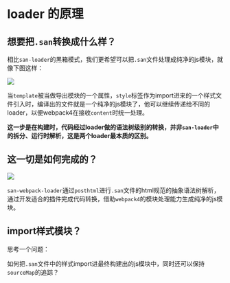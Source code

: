 # loader 的原理

## 想要把`.san`转换成什么样？
相比`san-loader`的黑箱模式，我们更希望可以把`.san`文件处理成纯净的js模块，就像下图这样：

![](http://ov35lvdq9.bkt.clouddn.com/15233436124975.jpg)

当`template`被当做导出模块的一个属性，`style`标签作为import进来的一个样式文件引入时，编译出的文件就是一个纯净的js模块了，他可以继续传递给不同的loader，以便webpack4在接收`content`时统一处理。

**这一步是在构建时，代码经过loader做的语法树级别的转换，并非`san-loader`中的拆分、运行时解析，这是两个loader最本质的区别。**

## 这一切是如何完成的？
![](http://ov35lvdq9.bkt.clouddn.com/15233445485380.jpg)

`san-webpack-loader`通过`posthtml`进行`.san`文件的html规范的抽象语法树解析，通过开发适合的插件完成代码转换，借助`webpack4`的模块处理能力生成纯净的js模块。

## import样式模块？
思考一个问题：

如何把`.san`文件中的样式import进最终构建出的js模块中，同时还可以保持`sourceMap`的追踪？






